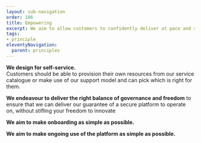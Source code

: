 ```yaml
---
layout: sub-navigation
order: 106
title: Empowering
excerpt: We aim to allow customers to confidently deliver at pace and scale.
tags:
- principle
eleventyNavigation:
  parent: principles
---
```

**We design for self-service.** \
Customers should be able to provision their own resources from our service catalogue or make use of our support model and can pick which is right for them.

**We endeavour to deliver the right balance of governance and freedom** to ensure that we can deliver our guarantee of a secure platform to operate on, without stifling your freedom to innovate

**We aim to make onboarding as simple as possible.**

**We aim to make ongoing use of the platform as simple as possible.**
